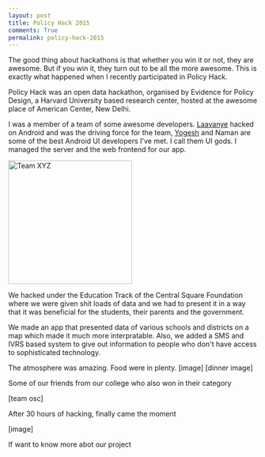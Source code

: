 ```yaml
---
layout: post
title: Policy Hack 2015
comments: True
permalink: policy-hack-2015
---
```


The good thing about hackathons is that whether you win it or not, they are awesome. But if you win it, they turn out to be all the more awesome. This is exactly what happened when I recently participated in Policy Hack.

Policy Hack was an open data hackathon, organised by Evidence for Policy Design, a Harvard University based research center, hosted at the awesome place of American Center, New Delhi.

I was a member of a team of some awesome developers. [Laavanye](https://twitter.com/LaavanyeBahl) hacked on Android and was the driving force for the team, [Yogesh](https://twitter.com/yogesh_Balan) and Naman are some of the best Android UI developers I've met. I call them UI gods. I managed the server and the web frontend for our app.


<img src="https://fbcdn-sphotos-h-a.akamaihd.net/hphotos-ak-xta1/v/t34.0-12/11124147_874610892584437_1715200861_n.jpg?oh=a6ca100f5dc07a311124cc6922fb629d&oe=5539563C&__gda__=1429763584_9f382cb0ef5cebb114c4cd3403f315fd" alt="Team XYZ" width="250px" height="250px">

We hacked under the Education Track of the Central Square Foundation where we were given shit loads of data and we had to present it in a way that it was beneficial for the students, their parents and the government. 

We made an app that presented data of various schools and districts on a map which made it much more interpratable. Also, we added a SMS and IVRS based system to give out information to people who don't have access to sophisticated technology.

The atmosphere was amazing. Food were in plenty.
[image]
[dinner image]

Some of our friends from our college who also won in their category

[team osc] 

After 30 hours of hacking, finally came the moment

[image]

If want to know more abot our project